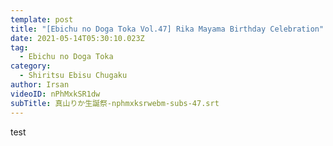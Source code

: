 ```yaml
---
template: post
title: "[Ebichu no Doga Toka Vol.47] Rika Mayama Birthday Celebration"
date: 2021-05-14T05:30:10.023Z
tag:
  - Ebichu no Doga Toka
category:
  - Shiritsu Ebisu Chugaku
author: Irsan
videoID: nPhMxkSR1dw
subTitle: 真山りか生誕祭-nphmxksrwebm-subs-47.srt
---
```

test